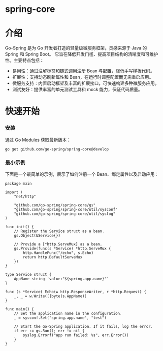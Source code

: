 # spring-core


# 介绍

Go-Spring 是为 Go 开发者打造的轻量级微服务框架，灵感来源于 Java 的 Spring 和 Spring Boot。
它旨在降低开发门槛、提高项目结构的清晰度和可维护性。主要特点包括：

- 易用性：通过注解标签和链式调用注册 Bean 与配置，降低手写样板代码。
- 扩展性：支持动态刷新属性和 Bean，在运行时调整配置而无需重启应用。
- 微服务支持：内置启动框架及丰富的扩展接口，可快速构建多种微服务应用。
- 测试友好：提供丰富的单元测试工具和 mock 能力，保证代码质量。

# 快速开始

### 安装
通过 Go Modules 获取最新版本：
```
go get github.com/go-spring/spring-core@develop
```

### 最小示例
下面是一个最简单的示例，展示了如何注册一个 Bean、绑定属性以及启动应用：
```
package main

import (
	"net/http"

	"github.com/go-spring/spring-core/gs"
	"github.com/go-spring/spring-core/util/sysconf"
	"github.com/go-spring/spring-core/util/syslog"
)

func init() {
	// Register the Service struct as a bean.
	gs.Object(&Service{})

	// Provide a [*http.ServeMux] as a bean.
	gs.Provide(func(s *Service) *http.ServeMux {
		http.HandleFunc("/echo", s.Echo)
		return http.DefaultServeMux
	})
}

type Service struct {
	AppName string `value:"${spring.app.name}"`
}

func (s *Service) Echo(w http.ResponseWriter, r *http.Request) {
	_, _ = w.Write([]byte(s.AppName))
}

func main() {
	// Set the application name in the configuration.
	_ = sysconf.Set("spring.app.name", "test")

	// Start the Go-Spring application. If it fails, log the error.
	if err := gs.Run(); err != nil {
		syslog.Errorf("app run failed: %s", err.Error())
	}
}
```




